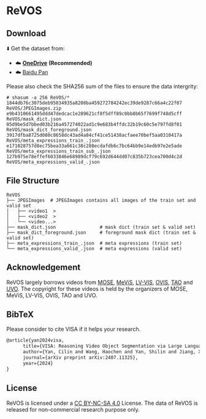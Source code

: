 # ReVOS

## Download

⬇️ Get the dataset from: 

 - ☁️ [**OneDrive**](https://mailsjlueducn-my.sharepoint.com/:f:/g/personal/yancl9918_mails_jlu_edu_cn/Ek3rFeIbNZtAv8kxVxr5n6sBoJZWbVZXHFxWYYxIq7kFKQ?e=Hx2JVd) **(Recommended)**
 - ☁️ [Baidu Pan](https://pan.baidu.com/s/1StuFnJdLnc5wl3MjndSQ_g?pwd=visa)

 Please also check the SHA256 sum of the files to ensure the data intergrity:
 ```
# shasum -a 256 ReVOS/*
1844db76c3075deb95034935a8208ba459272784242ec39de9287c66a4c22f07  ReVOS/JPEGImages.zip
e9b4310661495ddd47dedcac1e289621cf8f5dff89c0bb8b65f7699f748d5cff  ReVOS/mask_dict.json
05d9be5d7bbed03b216a457274022ad1c9e683b4ffdc32b19c60c5e797fd8f01  ReVOS/mask_dict_foreground.json
3917dfba8725d080c8658dc43ad4a84cf41ce51438acfaee70bef5aa0310417a  ReVOS/meta_expressions_train_.json
e171028757d8ec75bea33a661c38c288ecdafdb6c7bc64bb9e14edb97e2e5ade  ReVOS/meta_expressions_train_sub_.json
127b975e78effef6033846e68989dcf79c692d644dd07c835b723cea700d4c2d  ReVOS/meta_expressions_valid_.json
 ```

## File Structure
```
ReVOS
├── JPEGImages  # JPEGImages contains all images of the train set and valid set
│   ├── <video1  >
│   ├── <video2  >
│   └── <video...>
├── mask_dict.json                # mask dict (train set & valid set)
├── mask_dict_foreground.json     # foreground mask dict (train set & valid set)
├── meta_expressions_train_.json  # meta expressions (train set)
└── meta_expressions_valid_.json  # meta expressions (valid set)
```

## Acknowledgement
ReVOS largely borrows videos from [MOSE]( https://github.com/henghuiding/MOSE-api), [MeViS]( https://github.com/henghuiding/MeViS), [LV-VIS](https://github.com/haochenheheda/LVVIS), [OVIS](https://songbai.site/ovis), [TAO](https://arxiv.org/pdf/2005.10356) and [UVO](https://arxiv.org/pdf/2104.04691). 
The copyright for these videos is held by the organizers of MOSE, MeViS, LV-VIS, OVIS, TAO and UVO.

## BibTeX
Please consider to cite VISA if it helps your research.

```latex
@article{yan2024visa,
      title={VISA: Reasoning Video Object Segmentation via Large Language Models}, 
      author={Yan, Cilin and Wang, Haochen and Yan, Shilin and Jiang, Xiaolong and Hu, Yao and Kang, Guoliang and Xie, Weidi and Gavves, Efstratios},
      journal={arXiv preprint arXiv:2407.11325},
      year={2024}
}
```

## License
ReVOS is licensed under a [CC BY-NC-SA 4.0](https://creativecommons.org/licenses/by-nc-sa/4.0/) License. The data of ReVOS is released for non-commercial research purpose only.
